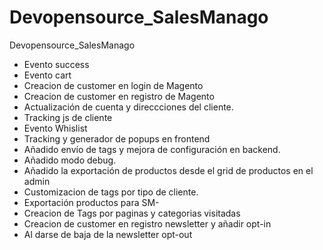 # Devopensource_SalesManago
Devopensource_SalesManago

- Evento success
- Evento cart
- Creacion de customer en login de Magento
- Creacion de customer en registro de Magento
- Actualización de cuenta y direccciones del cliente.
- Tracking js de cliente
- Evento Whislist
- Tracking y generador de popups en frontend
- Añadido envío de tags y mejora de configuración en backend.
- Añadido modo debug.
- Añadido la exportación de productos desde el grid de productos en el admin
- Customizacion de tags por tipo de cliente.
- Exportación productos para SM-
- Creacion de Tags por paginas y categorias visitadas
- Creacion de customer en registro newsletter y añadir opt-in
- Al darse de baja de la newsletter opt-out

